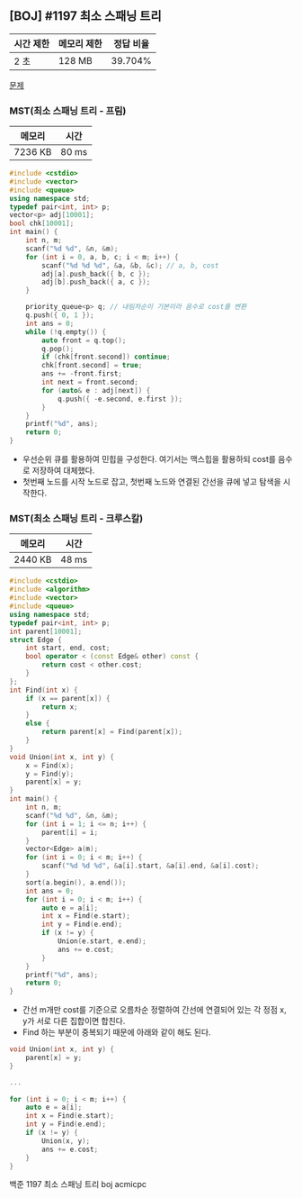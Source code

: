 ## [BOJ] #1197 최소 스패닝 트리

| 시간 제한 | 메모리 제한 | 정답 비율 |
| --------- | ----------- | --------- |
| 2 초      | 128 MB      | 39.704%   |

[문제](https://www.acmicpc.net/problem/1197)



### MST(최소 스패닝 트리 - 프림)

| 메모리  | 시간  |
| ------- | ----- |
| 7236 KB | 80 ms |

```c++
#include <cstdio>
#include <vector>
#include <queue>
using namespace std;
typedef pair<int, int> p;
vector<p> adj[10001];
bool chk[10001];
int main() {
	int n, m;
	scanf("%d %d", &n, &m);
	for (int i = 0, a, b, c; i < m; i++) {
		scanf("%d %d %d", &a, &b, &c); // a, b, cost
		adj[a].push_back({ b, c });
		adj[b].push_back({ a, c });
	}

	priority_queue<p> q; // 내림차순이 기본이라 음수로 cost를 변환
	q.push({ 0, 1 });
	int ans = 0;
	while (!q.empty()) {
		auto front = q.top();
		q.pop();
		if (chk[front.second]) continue;
		chk[front.second] = true;
		ans += -front.first;
		int next = front.second;
		for (auto& e : adj[next]) {
			q.push({ -e.second, e.first });
		}
	}
	printf("%d", ans);
	return 0;
}
```

- 우선순위 큐를 활용하여 민힙을 구성한다. 여기서는 맥스힙을 활용하되 cost를 음수로 저장하여 대체했다.
- 첫번째 노드를 시작 노드로 잡고, 첫번째 노드와 연결된 간선을 큐에 넣고 탐색을 시작한다.



### MST(최소 스패닝 트리 - 크루스칼)

| 메모리  | 시간  |
| ------- | ----- |
| 2440 KB | 48 ms |

```c++
#include <cstdio>
#include <algorithm>
#include <vector>
#include <queue>
using namespace std;
typedef pair<int, int> p;
int parent[10001];
struct Edge {
	int start, end, cost;
	bool operator < (const Edge& other) const {
		return cost < other.cost;
	}
};
int Find(int x) {
	if (x == parent[x]) {
		return x;
	}
	else {
		return parent[x] = Find(parent[x]);
	}
}
void Union(int x, int y) {
	x = Find(x);
	y = Find(y);
	parent[x] = y;
}
int main() {
	int n, m;
	scanf("%d %d", &n, &m);
	for (int i = 1; i <= n; i++) {
		parent[i] = i;
	}
	vector<Edge> a(m);
	for (int i = 0; i < m; i++) {
		scanf("%d %d %d", &a[i].start, &a[i].end, &a[i].cost);
	}
	sort(a.begin(), a.end());
	int ans = 0;
	for (int i = 0; i < m; i++) {
		auto e = a[i];
		int x = Find(e.start);
		int y = Find(e.end);
		if (x != y) {
			Union(e.start, e.end);
			ans += e.cost;
		}
	}
	printf("%d", ans);
	return 0;
}
```

- 간선 m개만 cost를 기준으로 오름차순 정렬하여 간선에 연결되어 있는 각 정점 x, y가 서로 다른 집합이면 합친다.
- Find 하는 부분이 중복되기 때문에 아래와 같이 해도 된다.

```c++
void Union(int x, int y) {
	parent[x] = y;
}

...
    
for (int i = 0; i < m; i++) {
    auto e = a[i];
    int x = Find(e.start);
    int y = Find(e.end);
    if (x != y) {
        Union(x, y);
        ans += e.cost;
    }
}
```







백준 1197 최소 스패닝 트리 boj acmicpc

